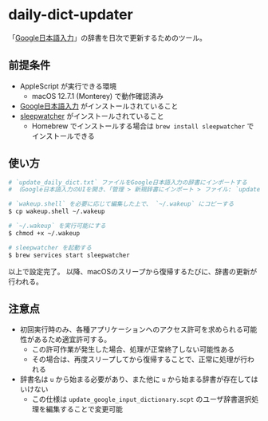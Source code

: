 # daily-dict-updater

「[Google日本語入力](https://www.google.co.jp/ime/)」の辞書を日次で更新するためのツール。

## 前提条件

- AppleScript が実行できる環境
    - macOS 12.7.1 (Monterey) で動作確認済み
- [Google日本語入力](https://www.google.co.jp/ime/) がインストールされていること
- [sleepwatcher](https://www.bernhard-baehr.de/) がインストールされていること
    - Homebrew でインストールする場合は `brew install sleepwatcher` でインストールできる

## 使い方

```sh
# `update_daily_dict.txt` ファイルをGoogle日本語入力の辞書にインポートする
# （Google日本語入力のUIを開き、「管理 > 新規辞書にインポート > ファイル: `update_daily_dict.txt`, 辞書名: `update_daily_dict`」で設定できる）

# `wakeup.shell` を必要に応じて編集した上で、 `~/.wakeup` にコピーする
$ cp wakeup.shell ~/.wakeup

# `~/.wakeup` を実行可能にする
$ chmod +x ~/.wakeup

# sleepwatcher を起動する
$ brew services start sleepwatcher
```

以上で設定完了。
以降、macOSのスリープから復帰するたびに、辞書の更新が行われる。

## 注意点

- 初回実行時のみ、各種アプリケーションへのアクセス許可を求められる可能性があるため適宜許可する。
    - この許可作業が発生した場合、処理が正常終了しない可能性ある
    - その場合は、再度スリープしてから復帰することで、正常に処理が行われる
- 辞書名は `u` から始まる必要があり、また他に `u` から始まる辞書が存在してはいけない
    - この仕様は `update_google_input_dictionary.scpt` のユーザ辞書選択処理を編集することで変更可能
